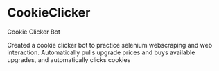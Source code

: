 # CookieClicker
Cookie Clicker Bot

Created a cookie clicker bot to practice selenium webscraping and web interaction. Automatically pulls upgrade prices and buys available upgrades, and automatically clicks cookies
